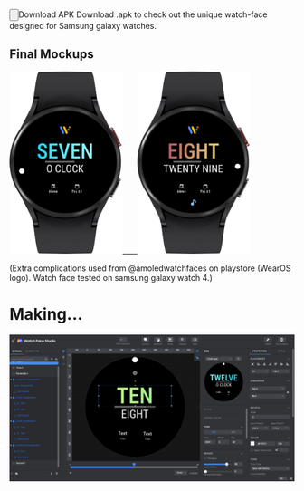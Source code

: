 <input type="button" src="https://github.com/pratikkarbhal/WearOS_Minimal/raw/main/com.pratikkarbhal.watchface.apk">Download APK</input>
Download .apk to check out the unique watch-face designed for Samsung galaxy watches. 

## Final Mockups
<img src="Mockup1.png" width="200" />____<img src="Mockup2.png" width="200" />

(Extra complications used from @amoledwatchfaces on playstore (WearOS logo). 
 Watch face tested on samsung galaxy watch 4.)

# Making...
![Watch Face Studio](WFStudio.png)
